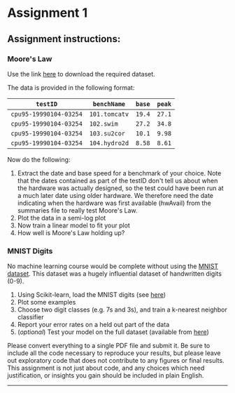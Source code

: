 # Assignment 1

## Assignment instructions:

### Moore's Law

Use the link [here](https://course-resources.minerva.kgi.edu/uploaded_files/mke/00187747-2229/specdata20120207.zip) to download the required dataset.

The data is provided in the following format:

| `testID`               | `benchName`   | `base` | `peak` |
| ---------------------- | ------------- | ------ | ------ |
| `cpu95-19990104-03254` | `101.tomcatv` | `19.4` | `27.1` |
| `cpu95-19990104-03254` | `102.swim`    | `27.2` | `34.8` |
| `cpu95-19990104-03254` | `103.su2cor`  | `10.1` | `9.98` |
| `cpu95-19990104-03254` | `104.hydro2d` | `8.58` | `8.61` |

Now do the following:

1. Extract the date and base speed for a benchmark of your choice.  Note that the dates contained as part of the testID don't tell us about when the hardware was actually designed, so the test could have been run at a much later date using older hardware.  We therefore need the date indicating when the hardware was first available (hwAvail) from the summaries file to really test Moore's Law.
2. Plot the data in a semi-log plot
3. Now train a linear model to fit your plot
4. How well is Moore's Law holding up?

### MNIST Digits

No machine learning course would be complete without using the [MNIST dataset](http://scikit-learn.org/stable/tutorial/basic/tutorial.html). This dataset was a hugely influential dataset of handwritten digits (0-9).

1. Using Scikit-learn, load the MNIST digits (see [here](http://scikit-learn.org/stable/modules/generated/sklearn.datasets.load_digits.html#sklearn.datasets.load_digits))
2. Plot some examples
3. Choose two digit classes (e.g. 7s and 3s), and train a k-nearest neighbor classifier
4. Report your error rates on a held out part of the data
5. (*optional*) Test your model on the full dataset (available from [here](http://yann.lecun.com/exdb/mnist/))

Please convert everything to a single PDF file and submit it. Be sure to include all the code necessary to reproduce your results, but please leave out exploratory code that does not contribute to any figures or final results. This assignment is not just about code, and any choices which need justification, or insights you gain should be included in plain English.

---

